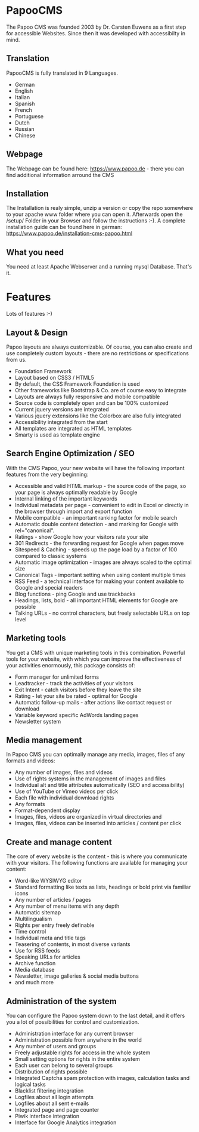 # PapooCMS
The Papoo CMS was founded 2003 by Dr. Carsten Euwens as a first step for accessible Websites. Since then it was developed with accessibilty in mind.

## Translation
PapooCMS is fully translated in 9 Languages.
* German
* English
* Italian
* Spanish
* French
* Portuguese
* Dutch
* Russian
* Chinese

## Webpage
The Webpage can be found here: https://www.papoo.de - there you can find additional information arround the CMS

## Installation
The Installation is realy simple, unzip a version or copy the repo somewhere to your apache www folder where you can open it. 
Afterwards open the /setup/ Folder in your Browser and follow the instructions :-).
A complete installation guide can be found here in german: https://www.papoo.de/installation-cms-papoo.html

## What you need
You need at least Apache Webserver and a running mysql Database. That's it.

# Features
Lots of features :-)

## Layout & Design
Papoo layouts are always customizable. Of course, you can also create and use completely custom layouts - there are no restrictions or specifications from us.

* Foundation Framework
* Layout based on CSS3 / HTML5
* By default, the CSS Framework Foundation is used
* Other frameworks like Bootstrap & Co. are of course easy to integrate
* Layouts are always fully responsive and mobile compatible
* Source code is completely open and can be 100% customized
* Current jquery versions are integrated
* Various jquery extensions like the Colorbox are also fully integrated
* Accessibility integrated from the start
* All templates are integrated as HTML templates
* Smarty is used as template engine

## Search Engine Optimization / SEO
With the CMS Papoo, your new website will have the following important features from the very beginning:

* Accessible and valid HTML markup - the source code of the page, so your page is always optimally readable by Google
* Internal linking of the important keywords
* Individual metadata per page - convenient to edit in Excel or directly in the browser through import and export function
* Mobile compatible - an important ranking factor for mobile search
* Automatic double content detection - and marking for Google with rel="canonical".
* Ratings - show Google how your visitors rate your site
* 301 Redirects - the forwarding request for Google when pages move
* Sitespeed & Caching - speeds up the page load by a factor of 100 compared to classic systems
* Automatic image optimization - images are always scaled to the optimal size 
* Canonical Tags - important setting when using content multiple times
* RSS Feed - a technical interface for making your content available to Google and special readers
* Blog functions - ping Google and use trackbacks
* Headings, lists, bold - all important HTML elements for Google are possible
* Talking URLs - no control characters, but freely selectable URLs on top level

## Marketing tools
You get a CMS with unique marketing tools in this combination. Powerful tools for your website, with which you can improve the effectiveness of your activities enormously, this package consists of:

* Form manager for unlimited forms
* Leadtracker - track the activities of your visitors
* Exit Intent - catch visitors before they leave the site
* Rating - let your site be rated - optimal for Google
* Automatic follow-up mails - after actions like contact request or download
* Variable keyword specific AdWords landing pages
* Newsletter system

## Media management
In Papoo CMS you can optimally manage any media, images, files of any formats and videos:

* Any number of images, files and videos
* Use of rights systems in the management of images and files
* Individual alt and title attributes automatically (SEO and accessibility)
* Use of YouTube or Vimeo videos per click
* Each file with individual download rights
* Any formats
* Format-dependent display
* Images, files, videos are organized in virtual directories and
* Images, files, videos can be inserted into articles / content per click 

## Create and manage content
The core of every website is the content - this is where you communicate with your visitors. The following functions are available for managing your content:

* Word-like WYSIWYG editor
* Standard formatting like texts as lists, headings or bold print via familiar icons
* Any number of articles / pages
* Any number of menu items with any depth
* Automatic sitemap
* Multilingualism
* Rights per entry freely definable
* Time control
* Individual meta and title tags
* Teasering of contents, in most diverse variants
* Use for RSS feeds
* Speaking URLs for articles
* Archive function
* Media database
* Newsletter, image galleries & social media buttons
* and much more

## Administration of the system
You can configure the Papoo system down to the last detail, and it offers you a lot of possibilities for control and customization.

* Administration interface for any current browser
* Administration possible from anywhere in the world
* Any number of users and groups
* Freely adjustable rights for access in the whole system
* Small setting options for rights in the entire system
* Each user can belong to several groups
* Distribution of rights possible
* Integrated Captcha spam protection with images, calculation tasks and logical tasks
* Blacklist filtering integration
* Logfiles about all login attempts
* Logfiles about all sent e-mails
* Integrated page and page counter
* Piwik interface integration
* Interface for Google Analytics integration
